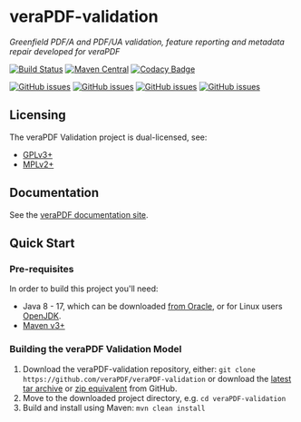 veraPDF-validation
==================
*Greenfield PDF/A and PDF/UA validation, feature reporting and metadata repair developed for veraPDF*

[![Build Status](https://jenkins.openpreservation.org/job/veraPDF/job/1.26rc/job/validation-arlington/badge/icon)](https://jenkins.openpreservation.org/job/veraPDF/job/1.26rc/job/validation-arlington/ "OPF Jenkins")
[![Maven Central](https://img.shields.io/maven-central/v/org.verapdf/validation.svg)](https://repo1.maven.org/maven2/org/verapdf/validation/ "Maven central")
[![Codacy Badge](https://app.codacy.com/project/badge/Grade/34416471585a474e85e7821d61048d1c)](https://app.codacy.com/gh/veraPDF/veraPDF-validation/dashboard?utm_source=gh&utm_medium=referral&utm_content=&utm_campaign=Badge_grade "Codacy grade")

[![GitHub issues](https://img.shields.io/github/issues/veraPDF/veraPDF-library.svg)](https://github.com/veraPDF/veraPDF-library/issues "Open issues on GitHub")
[![GitHub issues](https://img.shields.io/github/issues-closed/veraPDF/veraPDF-library.svg)](https://github.com/veraPDF/veraPDF-library/issues?q=is%3Aissue+is%3Aclosed "Closed issues on GitHub")
[![GitHub issues](https://img.shields.io/github/issues-pr/veraPDF/veraPDF-validation.svg)](https://github.com/veraPDF/veraPDF-validation/pulls "Open pull requests on GitHub")
[![GitHub issues](https://img.shields.io/github/issues-pr-closed/veraPDF/veraPDF-validation.svg)](https://github.com/veraPDF/veraPDF-validation/pulls?q=is%3Apr+is%3Aclosed "Closed pull requests on GitHub")

Licensing
---------
The veraPDF Validation project is dual-licensed, see:

 - [GPLv3+](LICENSE.GPL "GNU General Public License, version 3")
 - [MPLv2+](LICENSE.MPL "Mozilla Public License, version 2.0")

Documentation
-------------
See the [veraPDF documentation site](http://docs.verapdf.org/).

Quick Start
-----------
### Pre-requisites

In order to build this project you'll need:

 * Java 8 - 17, which can be downloaded [from Oracle](https://www.oracle.com/technetwork/java/javase/downloads/index.html), or for Linux users [OpenJDK](https://openjdk.java.net/install/index.html).
 * [Maven v3+](https://maven.apache.org/)

### Building the veraPDF Validation Model

 1. Download the veraPDF-validation repository, either: `git clone https://github.com/veraPDF/veraPDF-validation`
 or download the [latest tar archive](https://github.com/veraPDF/veraPDF-validation/archive/integration.tar.gz "veraPDF-validation latest GitHub tar archive") or [zip equivalent](https://github.com/veraPDF/veraPDF-validation/archive/integration.zip "veraPDF-validation latest GitHub zip archive") from GitHub.
 2. Move to the downloaded project directory, e.g. `cd veraPDF-validation`
 3. Build and install using Maven: `mvn clean install`

